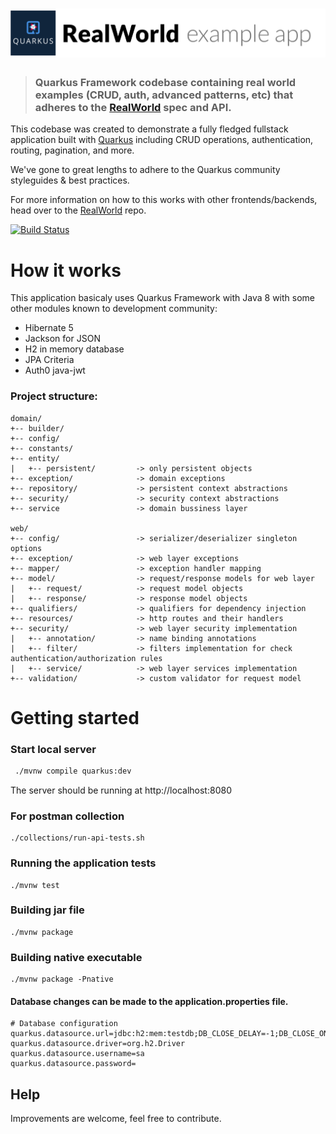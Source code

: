 # ![RealWorld Example App](quarkus-logo.png)

> ### Quarkus Framework codebase containing real world examples (CRUD, auth, advanced patterns, etc) that adheres to the [RealWorld](https://github.com/gothinkster/realworld) spec and API.

This codebase was created to demonstrate a fully fledged fullstack application built with [Quarkus](https://quarkus.io/) including CRUD operations, authentication, routing, pagination, and more.

We've gone to great lengths to adhere to the Quarkus community styleguides & best practices.

For more information on how to this works with other frontends/backends, head over to the [RealWorld](https://github.com/gothinkster/realworld) repo.

[![Build Status](https://travis-ci.org/diegocamara/realworld-api-quarkus.svg?branch=master)](https://travis-ci.org/diegocamara/realworld-api-quarkus)

# How it works

This application basicaly uses Quarkus Framework with Java 8 with some other modules known to development community:

* Hibernate 5
* Jackson for JSON
* H2 in memory database
* JPA Criteria
* Auth0 java-jwt

### Project structure:
```
domain/
+-- builder/
+-- config/
+-- constants/
+-- entity/ 
|   +-- persistent/         -> only persistent objects
+-- exception/              -> domain exceptions
+-- repository/             -> persistent context abstractions
+-- security/               -> security context abstractions
+-- service                 -> domain bussiness layer

web/
+-- config/                 -> serializer/deserializer singleton options
+-- exception/              -> web layer exceptions
+-- mapper/                 -> exception handler mapping
+-- model/                  -> request/response models for web layer
|   +-- request/            -> request model objects
|   +-- response/           -> response model objects
+-- qualifiers/             -> qualifiers for dependency injection 
+-- resources/              -> http routes and their handlers
+-- security/               -> web layer security implementation
|   +-- annotation/         -> name binding annotations
|   +-- filter/             -> filters implementation for check authentication/authorization rules
|   +-- service/            -> web layer services implementation
+-- validation/             -> custom validator for request model
```

# Getting started

### Start local server

```bash
 ./mvnw compile quarkus:dev
 ```
The server should be running at http://localhost:8080

### For postman collection

```
./collections/run-api-tests.sh
```

### Running the application tests

``` 
./mvnw test 
```

### Building jar file

```
./mvnw package
```

### Building native executable

```
./mvnw package -Pnative
```

#### Database changes can be made to the application.properties file.

```properties
# Database configuration
quarkus.datasource.url=jdbc:h2:mem:testdb;DB_CLOSE_DELAY=-1;DB_CLOSE_ON_EXIT=FALSE
quarkus.datasource.driver=org.h2.Driver
quarkus.datasource.username=sa
quarkus.datasource.password=
```

## Help
Improvements are welcome, feel free to contribute.